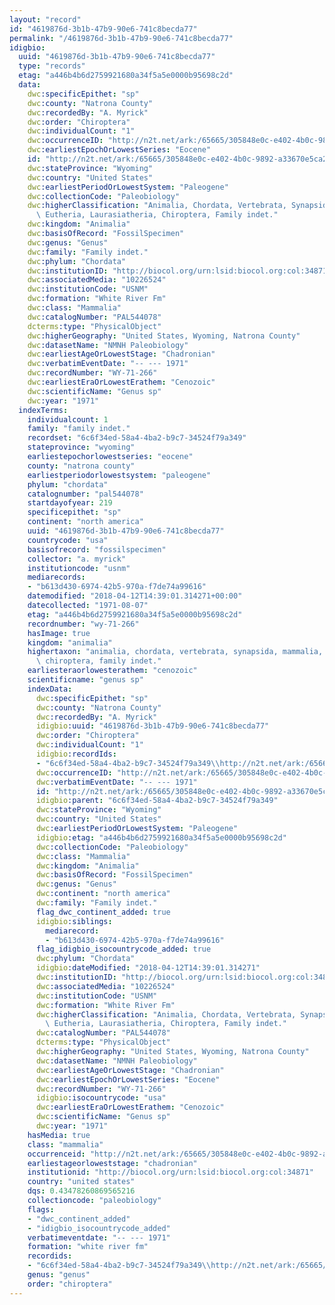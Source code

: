 ```yaml
---
layout: "record"
id: "4619876d-3b1b-47b9-90e6-741c8becda77"
permalink: "/4619876d-3b1b-47b9-90e6-741c8becda77"
idigbio:
  uuid: "4619876d-3b1b-47b9-90e6-741c8becda77"
  type: "records"
  etag: "a446b4b6d2759921680a34f5a5e0000b95698c2d"
  data:
    dwc:specificEpithet: "sp"
    dwc:county: "Natrona County"
    dwc:recordedBy: "A. Myrick"
    dwc:order: "Chiroptera"
    dwc:individualCount: "1"
    dwc:occurrenceID: "http://n2t.net/ark:/65665/305848e0c-e402-4b0c-9892-a33670e5ca2d"
    dwc:earliestEpochOrLowestSeries: "Eocene"
    id: "http://n2t.net/ark:/65665/305848e0c-e402-4b0c-9892-a33670e5ca2d"
    dwc:stateProvince: "Wyoming"
    dwc:country: "United States"
    dwc:earliestPeriodOrLowestSystem: "Paleogene"
    dwc:collectionCode: "Paleobiology"
    dwc:higherClassification: "Animalia, Chordata, Vertebrata, Synapsida, Mammalia,\
      \ Eutheria, Laurasiatheria, Chiroptera, Family indet."
    dwc:kingdom: "Animalia"
    dwc:basisOfRecord: "FossilSpecimen"
    dwc:genus: "Genus"
    dwc:family: "Family indet."
    dwc:phylum: "Chordata"
    dwc:institutionID: "http://biocol.org/urn:lsid:biocol.org:col:34871"
    dwc:associatedMedia: "10226524"
    dwc:institutionCode: "USNM"
    dwc:formation: "White River Fm"
    dwc:class: "Mammalia"
    dwc:catalogNumber: "PAL544078"
    dcterms:type: "PhysicalObject"
    dwc:higherGeography: "United States, Wyoming, Natrona County"
    dwc:datasetName: "NMNH Paleobiology"
    dwc:earliestAgeOrLowestStage: "Chadronian"
    dwc:verbatimEventDate: "-- --- 1971"
    dwc:recordNumber: "WY-71-266"
    dwc:earliestEraOrLowestErathem: "Cenozoic"
    dwc:scientificName: "Genus sp"
    dwc:year: "1971"
  indexTerms:
    individualcount: 1
    family: "family indet."
    recordset: "6c6f34ed-58a4-4ba2-b9c7-34524f79a349"
    stateprovince: "wyoming"
    earliestepochorlowestseries: "eocene"
    county: "natrona county"
    earliestperiodorlowestsystem: "paleogene"
    phylum: "chordata"
    catalognumber: "pal544078"
    startdayofyear: 219
    specificepithet: "sp"
    continent: "north america"
    uuid: "4619876d-3b1b-47b9-90e6-741c8becda77"
    countrycode: "usa"
    basisofrecord: "fossilspecimen"
    collector: "a. myrick"
    institutioncode: "usnm"
    mediarecords:
    - "b613d430-6974-42b5-970a-f7de74a99616"
    datemodified: "2018-04-12T14:39:01.314271+00:00"
    datecollected: "1971-08-07"
    etag: "a446b4b6d2759921680a34f5a5e0000b95698c2d"
    recordnumber: "wy-71-266"
    hasImage: true
    kingdom: "animalia"
    highertaxon: "animalia, chordata, vertebrata, synapsida, mammalia, eutheria, laurasiatheria,\
      \ chiroptera, family indet."
    earliesteraorlowesterathem: "cenozoic"
    scientificname: "genus sp"
    indexData:
      dwc:specificEpithet: "sp"
      dwc:county: "Natrona County"
      dwc:recordedBy: "A. Myrick"
      idigbio:uuid: "4619876d-3b1b-47b9-90e6-741c8becda77"
      dwc:order: "Chiroptera"
      dwc:individualCount: "1"
      idigbio:recordIds:
      - "6c6f34ed-58a4-4ba2-b9c7-34524f79a349\\http://n2t.net/ark:/65665/305848e0c-e402-4b0c-9892-a33670e5ca2d"
      dwc:occurrenceID: "http://n2t.net/ark:/65665/305848e0c-e402-4b0c-9892-a33670e5ca2d"
      dwc:verbatimEventDate: "-- --- 1971"
      id: "http://n2t.net/ark:/65665/305848e0c-e402-4b0c-9892-a33670e5ca2d"
      idigbio:parent: "6c6f34ed-58a4-4ba2-b9c7-34524f79a349"
      dwc:stateProvince: "Wyoming"
      dwc:country: "United States"
      dwc:earliestPeriodOrLowestSystem: "Paleogene"
      idigbio:etag: "a446b4b6d2759921680a34f5a5e0000b95698c2d"
      dwc:collectionCode: "Paleobiology"
      dwc:class: "Mammalia"
      dwc:kingdom: "Animalia"
      dwc:basisOfRecord: "FossilSpecimen"
      dwc:genus: "Genus"
      dwc:continent: "north america"
      dwc:family: "Family indet."
      flag_dwc_continent_added: true
      idigbio:siblings:
        mediarecord:
        - "b613d430-6974-42b5-970a-f7de74a99616"
      flag_idigbio_isocountrycode_added: true
      dwc:phylum: "Chordata"
      idigbio:dateModified: "2018-04-12T14:39:01.314271"
      dwc:institutionID: "http://biocol.org/urn:lsid:biocol.org:col:34871"
      dwc:associatedMedia: "10226524"
      dwc:institutionCode: "USNM"
      dwc:formation: "White River Fm"
      dwc:higherClassification: "Animalia, Chordata, Vertebrata, Synapsida, Mammalia,\
        \ Eutheria, Laurasiatheria, Chiroptera, Family indet."
      dwc:catalogNumber: "PAL544078"
      dcterms:type: "PhysicalObject"
      dwc:higherGeography: "United States, Wyoming, Natrona County"
      dwc:datasetName: "NMNH Paleobiology"
      dwc:earliestAgeOrLowestStage: "Chadronian"
      dwc:earliestEpochOrLowestSeries: "Eocene"
      dwc:recordNumber: "WY-71-266"
      idigbio:isocountrycode: "usa"
      dwc:earliestEraOrLowestErathem: "Cenozoic"
      dwc:scientificName: "Genus sp"
      dwc:year: "1971"
    hasMedia: true
    class: "mammalia"
    occurrenceid: "http://n2t.net/ark:/65665/305848e0c-e402-4b0c-9892-a33670e5ca2d"
    earliestageorloweststage: "chadronian"
    institutionid: "http://biocol.org/urn:lsid:biocol.org:col:34871"
    country: "united states"
    dqs: 0.43478260869565216
    collectioncode: "paleobiology"
    flags:
    - "dwc_continent_added"
    - "idigbio_isocountrycode_added"
    verbatimeventdate: "-- --- 1971"
    formation: "white river fm"
    recordids:
    - "6c6f34ed-58a4-4ba2-b9c7-34524f79a349\\http://n2t.net/ark:/65665/305848e0c-e402-4b0c-9892-a33670e5ca2d"
    genus: "genus"
    order: "chiroptera"
---
```

